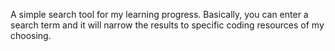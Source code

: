 A simple search tool for my learning progress.  Basically, you can enter a search term and it will narrow the results to specific coding resources of my choosing.